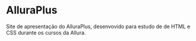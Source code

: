 # AlluraPlus
Site de apresentação do AlluraPlus, desenvovido para estudo de de HTML e CSS durante os cursos da Allura.
